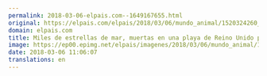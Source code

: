 ```yaml
---
permalink: 2018-03-06-elpais.com--1649167655.html
original: https://elpais.com/elpais/2018/03/06/mundo_animal/1520324260_833164.html#?ref=rss&format=simple&link=link
domain: elpais.com
title: Miles de estrellas de mar, muertas en una playa de Reino Unido por la ola de frío
image: https://ep00.epimg.net/elpais/imagenes/2018/03/06/mundo_animal/1520324260_833164_1520327060_rrss_normal.jpg
date: 2018-03-06 11:06:07
translations: en
---
```



